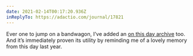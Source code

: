 ```yaml
---
date: 2021-02-14T00:17:20.936Z
inReplyTo: https://adactio.com/journal/17821
---
```


Ever one to jump on a bandwagon, I’ve added an [on this day archive](https://web.archive.org/web/20230205210544/https://paulrobertlloyd.com/archive/on-this-day/) too. And it’s immediately proven its utility by reminding me of a lovely memory from this day last year.
